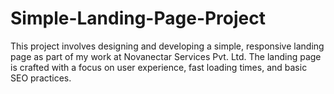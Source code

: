 # Simple-Landing-Page-Project
This project involves designing and developing a simple, responsive landing page as part of my work at Novanectar Services Pvt. Ltd. The landing page is crafted with a focus on user experience, fast loading times, and basic SEO practices.

